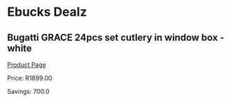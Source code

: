 
# Ebucks Dealz
## Bugatti GRACE 24pcs set cutlery in window box - white
[Product Page](https://www.ebucks.com/web/shop/productSelected.do?prodId=1155337351&catId=704985963)

Price: R1899.00

Savings: 700.0


	